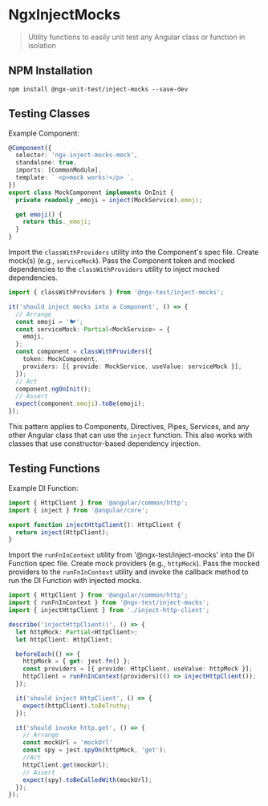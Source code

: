 # NgxInjectMocks

> Utility functions to easily unit test any Angular class or function in isolation

## NPM Installation

`npm install @ngx-unit-test/inject-mocks --save-dev`

## Testing Classes

Example Component:

```typescript
@Component({
  selector: 'ngx-inject-mocks-mock',
  standalone: true,
  imports: [CommonModule],
  template: ` <p>mock works!</p> `,
})
export class MockComponent implements OnInit {
  private readonly _emoji = inject(MockService).emoji;

  get emoji() {
    return this._emoji;
  }
}
```

Import the `classWithProviders` utility into the Component's spec file. Create
mock(s) (e.g., `serviceMock`). Pass the Component token and mocked dependencies
to the `classWithProviders` utility to inject mocked dependencies.

```typescript
import { classWithProviders } from '@ngx-test/inject-mocks';

it('should inject mocks into a Component', () => {
  // Arrange
  const emoji = '🐦';
  const serviceMock: Partial<MockService> = {
    emoji,
  };
  const component = classWithProviders({
    token: MockComponent,
    providers: [{ provide: MockService, useValue: serviceMock }],
  });
  // Act
  component.ngOnInit();
  // Assert
  expect(component.emoji).toBe(emoji);
});
```

This pattern applies to Components, Directives, Pipes, Services, and any other
Angular class that can use the `inject` function. This also works with classes
that use constructor-based dependency injection.

## Testing Functions

Example DI Function:

```typescript
import { HttpClient } from '@angular/common/http';
import { inject } from '@angular/core';

export function injectHttpClient(): HttpClient {
  return inject(HttpClient);
}
```

Import the `runFnInContext` utility from '@ngx-test/inject-mocks' into the
DI Function spec file. Create mock providers (e.g., `httpMock`). Pass
the mocked providers to the `runFnInContext` utility and invoke the callback
method to run the DI Function with injected mocks.

```typescript
import { HttpClient } from '@angular/common/http';
import { runFnInContext } from '@ngx-test/inject-mocks';
import { injectHttpClient } from './inject-http-client';

describe('injectHttpClient()', () => {
  let httpMock: Partial<HttpClient>;
  let httpClient: HttpClient;

  beforeEach(() => {
    httpMock = { get: jest.fn() };
    const providers = [{ provide: HttpClient, useValue: httpMock }];
    httpClient = runFnInContext(providers)(() => injectHttpClient());
  });

  it('should inject HttpClient', () => {
    expect(httpClient).toBeTruthy;
  });

  it('should invoke http.get', () => {
    // Arrange
    const mockUrl = 'mockUrl'
    const spy = jest.spyOn(httpMock, 'get');
    //Act
    httpClient.get(mockUrl);
    // Assert
    expect(spy).toBeCalledWith(mockUrl);
  });
});

```
